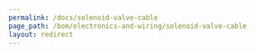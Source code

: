 ```yaml
---
permalink: /docs/solenoid-valve-cable
page_path: /bom/electronics-and-wiring/solenoid-valve-cable
layout: redirect
---
```



